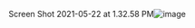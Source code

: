 
Screen Shot 2021-05-22 at 1.32.58 PM![image](https://user-images.githubusercontent.com/85391715/120904934-e814e700-c61c-11eb-8bc4-647155afccff.png)
